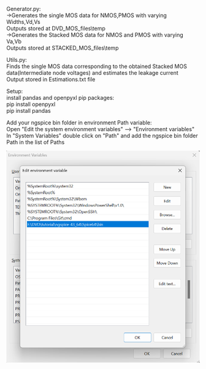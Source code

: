 
Generator.py:\
->Generates the single MOS data for NMOS,PMOS with varying Widths,Vd,Vs \
    Outputs stored at DVD_MOS_files\temp \
->Generates the Stacked MOS data for NMOS and PMOS with varying Va,Vb \
    Outputs stored at STACKED_MOS_files\temp 

Utils.py:\
Finds the single MOS data corresponding to the obtained Stacked MOS data(Intermediate node voltages) and estimates the leakage current \
    Output stored in Estimations.txt file

Setup:\
install pandas and openpyxl pip packages:\
pip install openpyxl \
pip install pandas 

Add your ngspice bin folder in environment Path variable:\
Open "Edit the system environment variables" --> "Environment variables" \
In "System Variables" double click on "Path" and add the ngspice bin folder Path in the list of Paths 

![alt text](image.png)
